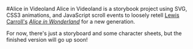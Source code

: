 #Alice in Videoland
Alice in Videoland is a storybook project using SVG, CSS3 animations, and JavaScript scroll events to loosely retell [Lewis Carroll's](http://en.wikipedia.org/wiki/Lewis_Carroll) [_Alice in Wonderland_](http://www.gutenberg.org/ebooks/11) for a new generation.

For now, there's just a storyboard and some character sheets, but the finished version will go up soon!